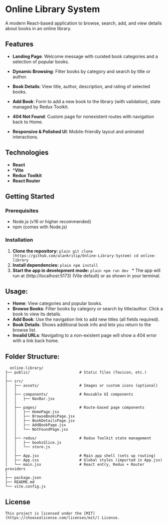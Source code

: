 # Online Library System
 A modern React-based application to browse, search, add, and view details about books in an online library.

## Features
 * **Landing Page**: Welcome message with curated book categories and a selection of popular books.

 * **Dynamic Browsing**: Filter books by category and search by title or author.

 * **Book Details**: View title, author, description, and rating of selected books.

 * **Add Book**: Form to add a new book to the library (with validation), state managed by Redux Toolkit.

 * **404 Not Found**: Custom page for nonexistent routes with navigation back to Home.

 * **Responsive & Polished UI**: Mobile-friendly layout and animated interactions.

 ## Technologies
 * **React**
 * ***Vite**
 * **Redux Toolkit**
 * **React Router**

 ## Getting Started
  
  ### Prerequisites
  + Node.js (v16 or higher recommended)
  + npm (comes with Node.js)

  ### Installation
   1. **Clone the repository:**
     ```plain
       git clone (https://github.com/alankritip/Online-Library-System)
       cd online-library
     ```
   2. **Install dependencies:**
     ```plain
       npm install
     ```
   3. **Start the app in development mode:**
     ```plain
       npm run dev
     ```
    * The app will run at (http://localhost:5173) (Vite default) or as shown in your terminal.

 ## Usage:
  * **Home**: View categories and popular books.
  * **Browse Books**: Filter books by category or search by title/author. Click a book to view its details.
  * **Add Book**: Use the navigation link to add new titles (all fields required).
  * **Book Details**: Shows additional book info and lets you return to the browse list.
  * **Invalid URLs**: Navigating to a non-existent page will show a 404 error with a link back home.

 ## Folder Structure: 

```plain
  online-library/
├── public/                      # Static files (favicon, etc.)
│
├── src/
│   ├── assets/                  # Images or custom icons (optional)
│   │
│   ├── components/              # Reusable UI components
│   │   ├── NavBar.jsx
│   │
│   ├── pages/                   # Route-based page components
│   │   ├── HomePage.jsx
│   │   ├── BrowseBooksPage.jsx
│   │   ├── BookDetailsPage.jsx
│   │   ├── AddBookPage.jsx
│   │   └── NotFoundPage.jsx
│   │
│   ├── redux/                   # Redux Toolkit state management
│   │   ├── booksSlice.js
│   │   └── store.js
│   │
│   ├── App.jsx                  # Main app shell (sets up routing)
│   ├── App.css                  # Global styles (imported in App.jsx)
│   └── main.jsx                 # React entry, Redux + Router providers
│
├── package.json
├── README.md
└── vite.config.js
```

 ## License
    This project is licensed under the [MIT](https://choosealicense.com/licenses/mit/) License.
